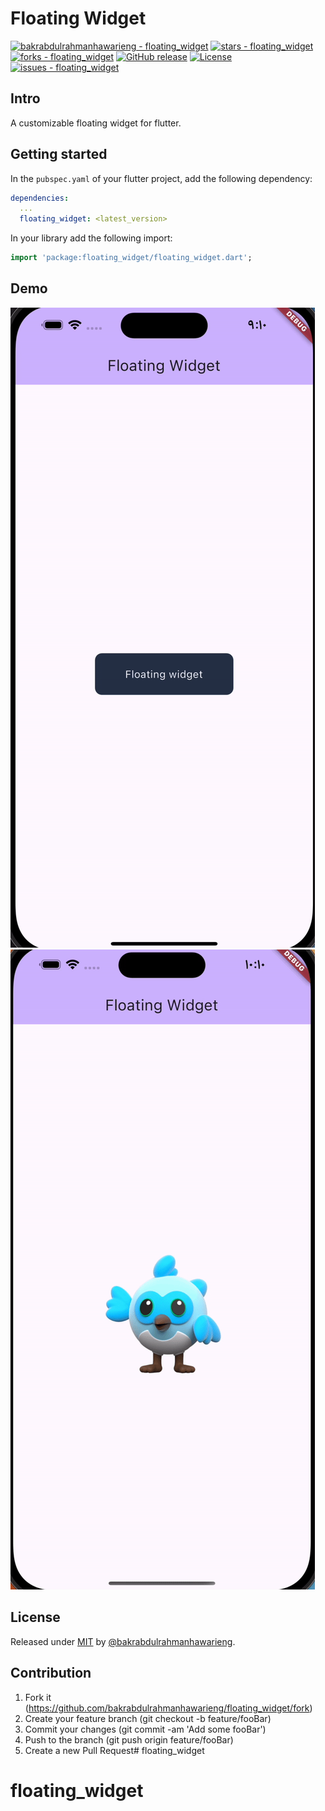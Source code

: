 # Floating Widget
[![bakrabdulrahmanhawarieng - floating_widget](https://img.shields.io/static/v1?label=bakrabdulrahmanhawarieng&message=floating_widget&color=green&logo=github)](https://github.com/bakrabdulrahmanhawarieng/floating_widget "Go to GitHub repo")
[![stars - floating_widget](https://img.shields.io/github/stars/bakrabdulrahmanhawarieng/floating_widget?style=social)](https://github.com/bakrabdulrahmanhawarieng/floating_widget)
[![forks - floating_widget](https://img.shields.io/github/forks/bakrabdulrahmanhawarieng/floating_widget?style=social)](https://github.com/bakrabdulrahmanhawarieng/floating_widget)
[![GitHub release](https://img.shields.io/github/release/bakrabdulrahmanhawarieng/floating_widget?include_prereleases=&sort=semver&color=purple)](https://github.com/bakrabdulrahmanhawarieng/floating_widget/releases/)
[![License](https://img.shields.io/badge/License-MIT-purple)](#license)
[![issues - floating_widget](https://img.shields.io/github/issues/bakrabdulrahmanhawarieng/floating_widget)](https://github.com/bakrabdulrahmanhawarieng/floating_widget/issues)

## Intro
A customizable floating widget for flutter.
## Getting started

In the `pubspec.yaml` of your flutter project, add the following dependency:

```yaml
dependencies:
  ...
  floating_widget: <latest_version>
```

In your library add the following import:

```dart
import 'package:floating_widget/floating_widget.dart';
```

## Demo
![DEMO1](demo1.gif)
![DEMO2](demo2.gif)


## License

Released under [MIT](/LICENSE) by [@bakrabdulrahmanhawarieng](https://github.com/bakrabdulrahmanhawarieng).

## Contribution

1. Fork it (https://github.com/bakrabdulrahmanhawarieng/floating_widget/fork)
2. Create your feature branch (git checkout -b feature/fooBar)
3. Commit your changes (git commit -am 'Add some fooBar')
4. Push to the branch (git push origin feature/fooBar)
5. Create a new Pull Request# floating_widget
# floating_widget
